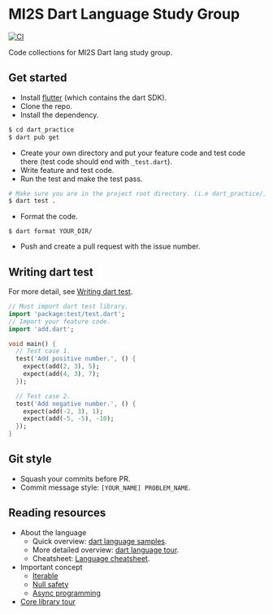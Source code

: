 # MI2S Dart Language Study Group
[![CI](https://github.com/8igMac/dart_practice/actions/workflows/ci.yml/badge.svg?branch=master)](https://github.com/8igMac/dart_practice/actions/workflows/ci.yml)

Code collections for MI2S Dart lang study group.

## Get started
- Install [flutter](https://flutter.dev/docs/get-started/install) (which
contains the dart SDK).
- Clone the repo.
- Install the dependency.
```sh
$ cd dart_practice
$ dart pub get
```
- Create your own directory and put your feature code and test code there
(test code should end with `_test.dart`).
- Write feature and test code.
- Run the test and make the test pass.
```sh
# Make sure you are in the project root directory. (i.e dart_practice/)
$ dart test .
```
- Format the code.
```
$ dart format YOUR_DIR/
```
- Push and create a pull request with the issue number.

## Writing dart test
For more detail, see [Writing dart test](https://pub.dev/packages/test).

```dart
// Must import dart test library.
import 'package:test/test.dart';
// Import your feature code.
import 'add.dart';

void main() {
  // Test case 1.
  test('Add positive number.', () {
    expect(add(2, 3), 5);
    expect(add(4, 3), 7);
  });

  // Test case 2.
  test('Add negative number.', () {
    expect(add(-2, 3), 1);
    expect(add(-5, -5), -10);
  });
}
```

## Git style
- Squash your commits before PR.
- Commit message style: `[YOUR_NAME] PROBLEM_NAME`.

## Reading resources
- About the language
  - Quick overview: [dart language samples](https://dart.dev/samples).
  - More detailed overview: [dart language tour](https://dart.dev/guides/language/language-tour).
  - Cheatsheet: [Language cheatsheet](https://dart.dev/codelabs/dart-cheatsheet).
- Important concept
  - [Iterable](https://dart.dev/codelabs/iterables)
  - [Null safety](https://dart.dev/codelabs/null-safety)
  - [Async programming](https://dart.dev/codelabs/async-await)
- [Core library tour](https://dart.dev/guides/libraries/library-tour)
